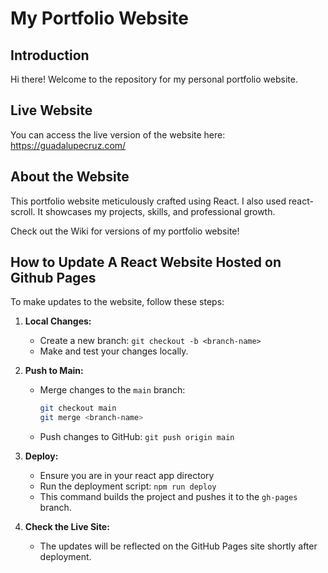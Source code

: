 # My Portfolio Website

## Introduction
Hi there! Welcome to the repository for my personal portfolio website. 

## Live Website
You can access the live version of the website here: https://guadalupecruz.com/
## About the Website
This portfolio website meticulously crafted using React. I also used react-scroll. It showcases my projects, skills, and professional growth.

Check out the Wiki for versions of my portfolio website!

## How to Update A React Website Hosted on Github Pages
To make updates to the website, follow these steps:

1. **Local Changes:**
   - Create a new branch: `git checkout -b <branch-name>`
   - Make and test your changes locally.

2. **Push to Main:**
   - Merge changes to the `main` branch:
     ```bash
     git checkout main
     git merge <branch-name>
     ```
   - Push changes to GitHub: `git push origin main`

3. **Deploy:**
   - Ensure you are in your react app directory
   - Run the deployment script: `npm run deploy`
   - This command builds the project and pushes it to the `gh-pages` branch.

4. **Check the Live Site:**
   - The updates will be reflected on the GitHub Pages site shortly after deployment.

